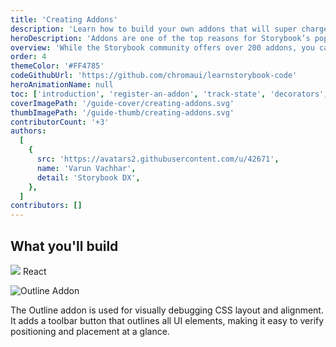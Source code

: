 ```yaml
---
title: 'Creating Addons'
description: 'Learn how to build your own addons that will super charge your development'
heroDescription: 'Addons are one of the top reasons for Storybook’s popularity. With the addon API, you can add new features, automate workflows, and integrate with their favourite libraries. What’s more, you can share those addons with the community as reusable packages.'
overview: 'While the Storybook community offers over 200 addons, you can also build one tailored to your specific needs. Getting started is straightforward. This guide will introduce you to the Addon Kit and walk through the associated APIs and help you build your first Storybook addon.'
order: 4
themeColor: '#FF4785'
codeGithubUrl: 'https://github.com/chromaui/learnstorybook-code'
heroAnimationName: null
toc: ['introduction', 'register-an-addon', 'track-state', 'decorators', 'add-to-catalog']
coverImagePath: '/guide-cover/creating-addons.svg'
thumbImagePath: '/guide-thumb/creating-addons.svg'
contributorCount: '+3'
authors:
  [
    {
      src: 'https://avatars2.githubusercontent.com/u/42671',
      name: 'Varun Vachhar',
      detail: 'Storybook DX',
    },
  ]
contributors: []
---
```


<h2>What you'll build</h2>

<div class="badge-box">
  <div class="badge">
    <img src="/frameworks/logo-react.svg"> React
  </div>
</div>

![Outline Addon](/images/outline-addon-hero.gif)

The Outline addon is used for visually debugging CSS layout and alignment. It adds a toolbar button that outlines all UI elements, making it easy to verify positioning and placement at a glance.
